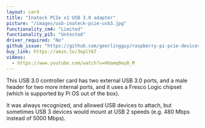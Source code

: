 ```yaml
---
layout: card
title: "Inateck PCIe x1 USB 3.0 adapter"
picture: "/images/usb-inateck-pcie-usb3.jpg"
functionality_cm4: "Limited"
functionality_pi5: "Untested"
driver_required: "No"
github_issue: "https://github.com/geerlingguy/raspberry-pi-pcie-devices/issues/45"
buy_link: https://amzn.to/3oplt67
videos:
  - https://www.youtube.com/watch?v=HUamq0ey8_M
---
```

This USB 3.0 controller card has two external USB 3.0 ports, and a male header for two more internal ports, and it uses a Fresco Logic chipset (which is supported by Pi OS out of the box).

It was always recognized, and allowed USB devices to attach, but sometimes USB 3 devices would mount at USB 2 speeds (e.g. 480 Mbps instead of 5000 Mbps).
